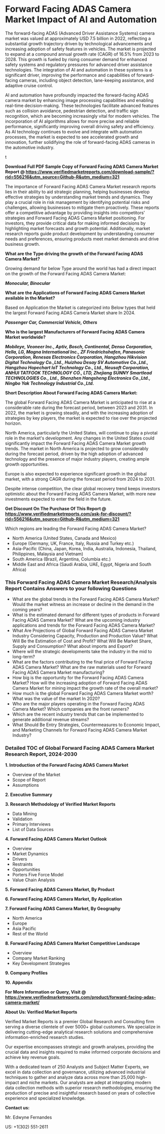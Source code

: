 <meta name="title" content="Global Forward Facing ADAS Camera Market Impact of AI and Automation"><meta name="description" content="The forward-facing ADAS (Advanced Driver Assistance Systems) camera market was valued at approximately USD 7.5 billion in 2022, reflecting a substantial growth traject"><meta name="title" content="Forward Facing ADAS Camera Market Size, Share, Scope, Trends, Growth, Opportunities, Analysis, Forecast"><h1>Forward Facing ADAS Camera Market Impact of AI and Automation</h1><p>The forward-facing ADAS (Advanced Driver Assistance Systems) camera market was valued at approximately USD 7.5 billion in 2022, reflecting a substantial growth trajectory driven by technological advancements and increasing adoption of safety features in vehicles. The market is projected to expand at a compound annual growth rate (CAGR) of 16.5% from 2023 to 2028. This growth is fueled by rising consumer demand for enhanced safety systems and regulatory pressures for advanced driver assistance technologies. The integration of AI and automation in these systems is a significant driver, improving the performance and capabilities of forward-facing cameras, including object detection, lane-keeping assistance, and adaptive cruise control.</p><p>AI and automation have profoundly impacted the forward-facing ADAS camera market by enhancing image processing capabilities and enabling real-time decision-making. These technologies facilitate advanced features such as collision avoidance, pedestrian detection, and traffic sign recognition, which are becoming increasingly vital for modern vehicles. The incorporation of AI algorithms allows for more precise and reliable performance, significantly improving overall driving safety and efficiency. As AI technology continues to evolve and integrate with automation processes, the market is expected to see accelerated growth and innovation, further solidifying the role of forward-facing ADAS cameras in the automotive industry.</p>t</p><p id="" class=""><strong>Download Full PDF Sample Copy of Forward Facing ADAS Camera Market Report @ <a href="https://www.verifiedmarketreports.com/download-sample/?rid=556216&utm_source=Github-R&utm_medium=321" target="_blank">https://www.verifiedmarketreports.com/download-sample/?rid=556216&utm_source=Github-R&utm_medium=321</a></strong></p><p>The importance of&nbsp;Forward Facing ADAS Camera Market research reports lies in their ability to aid strategic planning, helping businesses develop effective strategies by understanding market trends and dynamics. They play a crucial role in risk management by identifying potential risks and challenges, allowing businesses to mitigate them proactively. These reports offer a competitive advantage by providing insights into competitors' strategies and Forward Facing ADAS Camera Market positioning. For investors, they provide critical data for making informed decisions by highlighting market forecasts and growth potential. Additionally, market research reports guide product development by understanding consumer needs and preferences, ensuring products meet market demands and drive business growth.</p><p><strong>What are the&nbsp;Type driving the growth of the Forward Facing ADAS Camera Market?</strong></p><p id="" class="">Growing demand for below Type around the world has had a direct impact on the growth of the Forward Facing ADAS Camera Market:</p><em><strong>Monocular, Binocular</strong></em></p><strong>What are the&nbsp;Applications&nbsp;of Forward Facing ADAS Camera Market available in the Market?</strong></p><p id="" class="">Based on Application the Market is categorized into Below types that held the largest Forward Facing ADAS Camera Market share In 2024.</p><em><strong>Passenger Car, Commercial Vehicle, Others</strong></em></p><strong>Who is the largest Manufacturers of Forward Facing ADAS Camera Market worldwide?</strong></p><p><em><strong>Mobileye, Veoneer Inc., Aptiv, Bosch, Continental, Denso Corporation, Hella, LG, Magna International Inc., ZF Friedrichshafen, Panasonic Corporation, Renesas Electronics Corporation, Hangzhou Hikvision Digital Technology Co.,Ltd., Huizhou Desay SV Automotive Co.,Ltd., Hangzhou Hopechart IoT Technology Co., Ltd., Neusoft Corporation, ANHUI TATFOOK TECHNOLOGY CO., LTD, Zhejiang SUNNY Smartlead TECHNOLOGIES Co., Ltd., Shenzhen Hangsheng Electronics Co.,Ltd., Ningbo Yak Technology Industrial Co.,Ltd.</strong></em></p><p id="" class=""><strong>Short Description About Forward Facing ADAS Camera Market:</strong></p><p>The global Forward Facing ADAS Camera Market is anticipated to rise at a considerable rate during the forecast period, between 2023 and 2031. In 2022, the market is growing steadily, and with the increasing adoption of strategies by key players, the market is expected to rise over the projected horizon.</p><p>North America, particularly the United States, will continue to play a pivotal role in the market's development. Any changes in the United States could significantly impact the Forward Facing ADAS Camera Market growth trends. The market in North America is projected to grow considerably during the forecast period, driven by the high adoption of advanced technology and the presence of major industry players, creating ample growth opportunities.</p><p>Europe is also expected to experience significant growth in the global market, with a strong CAGR during the forecast period from 2024 to 2031.</p><p>Despite intense competition, the clear global recovery trend keeps investors optimistic about the Forward Facing ADAS Camera Market, with more new investments expected to enter the field in the future.</p><p id="" class=""><strong>Get Discount On The Purchase Of This Report @ <a href="https://www.verifiedmarketreports.com/ask-for-discount/?rid=556216&utm_source=Github-R&utm_medium=321" target="_blank">https://www.verifiedmarketreports.com/ask-for-discount/?rid=556216&utm_source=Github-R&utm_medium=321</a></strong></p>Which regions are leading the Forward Facing ADAS Camera Market?</p><ul><li>North America (United States, Canada and Mexico)</li><li>Europe (Germany, UK, France, Italy, Russia and Turkey etc.)</li><li>Asia-Pacific (China, Japan, Korea, India, Australia, Indonesia, Thailand, Philippines, Malaysia and Vietnam)</li><li>South America (Brazil, Argentina, Columbia etc.)</li><li>Middle East and Africa (Saudi Arabia, UAE, Egypt, Nigeria and South Africa)</li></ul><h3 id="" class="">This Forward Facing ADAS Camera Market Research/Analysis Report Contains Answers to your following Questions</h3><ul><li>What are the global trends in the Forward Facing ADAS Camera Market? Would the market witness an increase or decline in the demand in the coming years?</li><li>What is the estimated demand for different types of products in Forward Facing ADAS Camera Market? What are the upcoming industry applications and trends for the Forward Facing ADAS Camera Market?</li><li>What Are Projections of Global Forward Facing ADAS Camera Market Industry Considering Capacity, Production and Production Value? What Will Be the Estimation of Cost and Profit? What Will Be Market Share, Supply and Consumption? What about imports and Export?</li><li>Where will the strategic developments take the industry in the mid to long-term?</li><li>What are the factors contributing to the final price of Forward Facing ADAS Camera Market? What are the raw materials used for Forward Facing ADAS Camera Market manufacturing?</li><li>How big is the opportunity for the Forward Facing ADAS Camera Market? How will the increasing adoption of Forward Facing ADAS Camera Market for mining impact the growth rate of the overall market?</li><li>How much is the global Forward Facing ADAS Camera Market worth? What was the value of the market In 2020?</li><li>Who are the major players operating in the Forward Facing ADAS Camera Market? Which companies are the front runners?</li><li>Which are the recent industry trends that can be implemented to generate additional revenue streams?</li><li>What Should Be Entry Strategies, Countermeasures to Economic Impact, and Marketing Channels for Forward Facing ADAS Camera Market Industry?</li></ul><h3 id="" class="">Detailed TOC of Global Forward Facing ADAS Camera Market Research Report, 2024-2030</h3><p id="" class=""><strong>1. Introduction of the Forward Facing ADAS Camera Market</strong></p><ul><li>Overview of the Market</li><li>Scope of Report</li><li>Assumptions</li></ul><p id="" class=""><strong>2. Executive Summary</strong></p><p id="" class=""><strong>3. Research Methodology of Verified Market Reports</strong></p><ul><li>Data Mining</li><li>Validation</li><li>Primary Interviews</li><li>List of Data Sources</li></ul><p id="" class=""><strong>4. Forward Facing ADAS Camera Market Outlook</strong></p><ul><li>Overview</li><li>Market Dynamics</li><li>Drivers</li><li>Restraints</li><li>Opportunities</li><li>Porters Five Force Model</li><li>Value Chain Analysis</li></ul><p id="" class=""><strong>5. Forward Facing ADAS Camera Market, By Product</strong></p><p id="" class=""><strong>6. Forward Facing ADAS Camera Market, By Application</strong></p><p id="" class=""><strong>7. Forward Facing ADAS Camera Market, By Geography</strong></p><ul><li>North America</li><li>Europe</li><li>Asia Pacific</li><li>Rest of the World</li></ul><p id="" class=""><strong>8. Forward Facing ADAS Camera Market Competitive Landscape</strong></p><ul><li>Overview</li><li>Company Market Ranking</li><li>Key Development Strategies</li></ul><p id="" class=""><strong>9. Company Profiles</strong></p><p id="" class=""><strong>10. Appendix</strong></p><p id="" class=""><strong>For More Information or Query, Visit @ <a href="https://www.verifiedmarketreports.com/product/forward-facing-adas-camera-market/" target="_blank">https://www.verifiedmarketreports.com/product/forward-facing-adas-camera-market/</a></strong></p><p id="" class=""><strong>About Us: Verified Market Reports</strong></p><p id="" class="">Verified Market Reports is a premier Global Research and Consulting firm serving a diverse clientele of over 5000+ global customers. We specialize in delivering cutting-edge analytical research solutions and comprehensive information-enriched research studies.</p><p id="" class="">Our expertise encompasses strategic and growth analyses, providing the crucial data and insights required to make informed corporate decisions and achieve key revenue goals.</p><p id="" class="">With a dedicated team of 250 Analysts and Subject Matter Experts, we excel in data collection and governance, utilizing advanced industrial techniques to gather and analyze data across more than 25,000 high-impact and niche markets. Our analysts are adept at integrating modern data collection methods with superior research methodologies, ensuring the production of precise and insightful research based on years of collective experience and specialized knowledge.</p><p id="" class=""><strong>Contact us:</strong></p><p id="" class="">Mr. Edwyne Fernandes</p><p id="" class="">US: +1(302) 551-2611</p>
